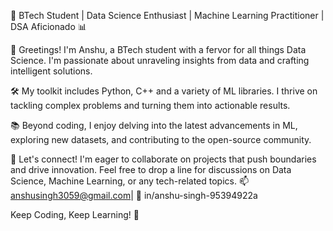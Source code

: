 🚀 BTech Student | Data Science Enthusiast | Machine Learning Practitioner | DSA Aficionado 📊

👋 Greetings! I'm Anshu, a BTech student with a fervor for all things Data Science. I'm passionate about unraveling insights from data and crafting intelligent solutions.

🛠️ My toolkit includes Python, C++ and a variety of ML libraries. I thrive on tackling complex problems and turning them into actionable results.

📚 Beyond coding, I enjoy delving into the latest advancements in ML, exploring new datasets, and contributing to the open-source community.

🤝 Let's connect! I'm eager to collaborate on projects that push boundaries and drive innovation. Feel free to drop a line for discussions on Data Science, Machine Learning, or any tech-related topics. 📫 anshusingh3059@gmail.com| 💼 in/anshu-singh-95394922a

Keep Coding, Keep Learning! 🌟


<!---
anshupy-09/anshupy-09 is a ✨ special ✨ repository because its `README.md` (this file) appears on your GitHub profile.
You can click the Preview link to take a look at your changes.
--->
